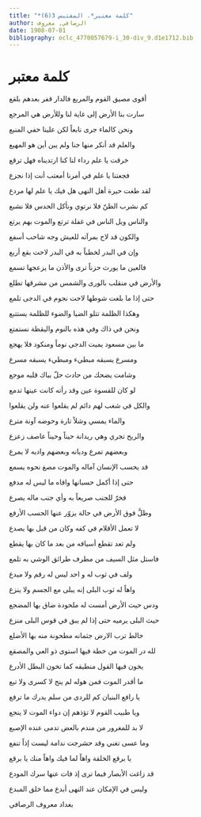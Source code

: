 ```yaml
---
title: "*كلمة معتبر*. المقتبس 3(6)"
author: الرصافي, معروف
date: 1908-07-01
bibliography: oclc_4770057679-i_30-div_9.d1e1712.bib
---
```




#  كلمة معتبر 


 أقوى مصيق القوم والمربع   فالدار قفر بعدهم بلقع  

 سارت بنا الأرض إلى غاية   لنا وللأرض هي المرجع  

 ونحن كالماء جرى نابعاً   لكن علينا خفي المنبع  

 والعلم قد أنكر منها جنا   ولم يبن أين هو المهيع  

 خرقت يا علم رداء لنا   كنا ارتديناه فهل ترقع  

 فجعتنا يا علم في أمرنا   أمعتب أنت إذا نجزع  

 لقد طغت حيرة أهل النهى   هل فيك يا علم لها مردع  

 كم نشرب الظنّ فلا نرتوي   ونأكل الحدس فلا نشبع  

 والناس ويل الناس في غفلة   ترتع والموت بهم يرتع  

 والكون قد لاح بمرآته   للعيش وجه شاحب أسفع  

 وإن في البدر لخطباً به   في البدر لاحت بقع أربع  

 فالعين ما يورث حزناً ترى   والأذن ما يزعجها تسمع  

 والأرض في منقلب بالورى   والشمس من مشرقها تطلع  

 حتى إذا ما بلغت شوطها   لاحت نجوم في الدجى تلمع  

 وهكذا الظلمة تتلو الضيا   والضوء للظلمة يستتبع  

 ونحن في ذاك وفي هذه   بالنوم واليقظة نستمتع   

 ما بين مسعود يميت الدجى   نوماً ومنكود فلا يهجع  

 ومسرع يسبقه مبطيء   ومبطيء يسبقه مسرع  

 وشامت يضحك من حادث   حلّ بباك قلبه موجع  

 لو كان للقسوة عين وقد   رأته كانت عينها تدمع  

 والكل في شغب لهم دائم   لم يقلعوا عنه ولن يقلعوا  

 والماء يمسي وشلاً تارة   وحوضه آونة مترع  

 والريح تجري وهي ريدانة   حيناً وحيناً عاصف زعزع  

 وبعضهم تمرع وديانه   وبعضهم واديه لا يمرع  

 قد يحسب الإنسان آماله   والموت مصغ نحوه يسمع   

 حتى إذا أكمل حسبانها   وافاه ما ليس له مدفع  

 فخرّ للجنب صريعاً به   وأي جنب ماله يصرع  

 وظلَّ فوق الأرض في حالة   يزوّر عنها الحسب الأرفع  

 لا تعمل الأقلام في كفه   وكان من قبل بها يصدع  

 ولم تعد تقطع أسيافه   من بعد ما كان بها يقطع  

 فاستل مثل السيف من مطرف   طرائق الوشي به تلمع  

 ولف في ثوب له و  احد   ليس له رقم ولا ميدع  

 واهاً له ثوب البلى إنه   يبلى مع الجسم ولا ينزع  

 ودس حيث الأرض أمست له   ملحودة ضاق بها المضجع  

 حيث البلى يرميه حتى إذا   لم يبق في قوس البلى منزع  

 خالط ترب الارض جثمانه   مطحونة منه بها الأضلع   

 لله در الموت من خطة   فيها استوى ذو العي والمصقع  

 يخون فيها القول منطيقه   كما تخون البطل الأدرع  

 ما أقدر الموت فمن هوله   لم ينج لا كسرى ولا تبع  

 يا رافع البنيان كم للردى   من سلم يدرك ما ترفع  

 ويا طبيب القوم لا تؤذهم   إن دواء الموت لا ينجع  

 لا بد للمغرور من مندم   بالعض تدمى عنده الإصبع  

 وما عسى تغني وقد حشرجت   ندامة ليست إذاً تنفع  

 يا برقع الخلقة واهاً لما   فيك واهاً منك يا برقع  

 قد زاغت الأبصار فيما ترى   إذ فات عنها سرك المودع  

 وليس في الإمكان عند النهى   أبدع مما خلق المبدع  

 بغداد  معروف  الرصافي 
